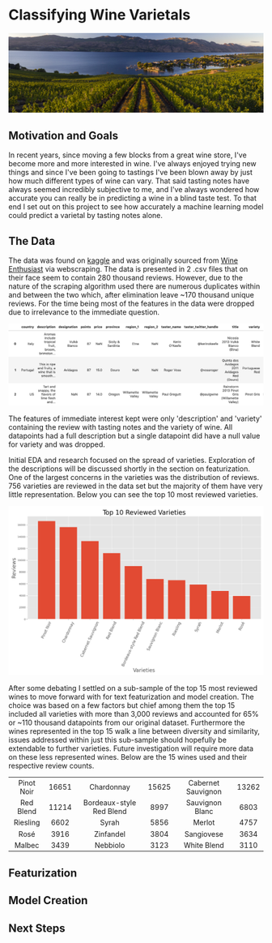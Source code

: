 # Classifying Wine Varietals

![Banner image of Okanagan Valley](images/banner.jpg)

## Motivation and Goals

In recent years, since moving a few blocks from a great wine store, I've become more and more interested in wine. I've always enjoyed trying new things and since I've been going to tastings I've been blown away by just how much different types of wine can vary. That said tasting notes have always seemed incredibly subjective to me, and I've always wondered how accurate you can really be in predicting a wine in a blind taste test. To that end I set out on this project to see how accurately a machine learning model could predict a varietal by tasting notes alone.

## The Data

The data was found on [kaggle](https://www.kaggle.com/zynicide/wine-reviews) and was originally sourced from [Wine Enthusiast](https://www.winemag.com/) via webscraping. The data is presented in 2 .csv files that on their face seem to contain 280 thousand reviews. However, due to the nature of the scraping algorithm used there are numerous duplicates within and between the two which, after elimination leave ~170 thousand unique reviews. For the time being most of the features in the data were dropped due to irrelevance to the immediate question.

![Snapshot of Raw Dataframe](images/full_df.png)

The features of immediate interest kept were only 'description' and 'variety' containing the review with tasting notes and the variety of wine. All datapoints had a full description but a single datapoint did have a null value for variety and was dropped.

Initial EDA and research focused on the spread of varieties. Exploration of the descriptions will be discussed shortly in the section on featurization. One of the largest concerns in the varieties was the distribution of reviews. 756 varieties are reviewed in the data set but the majority of them have very little representation. Below you can see the top 10 most reviewed varieties.

![Top 10 reviewed wines](images/top_varieties.png)

After some debating I settled on a sub-sample of the top 15 most reviewed wines to move forward with for text featurization and model creation. The choice was based on a few factors but chief among them the top 15 included all varieties with more than 3,000 reviews and accounted for 65% or ~110 thousand datapoints from our original dataset. Furthermore the wines represented in the top 15 walk a line between diversity and similarity, issues addressed within just this sub-sample should hopefully be extendable to further varieties. Future investigation will require more data on these less represented wines. Below are the 15 wines used and their respective review counts.

|||||||
|:---:|:---:|:---:|:---:|:---:|:---:|
| Pinot Noir | 16651 | Chardonnay | 15625 |Cabernet Sauvignon | 13262 |
| Red Blend | 11214 | Bordeaux-style Red Blend | 8997 | Sauvignon Blanc |  6803 |
| Riesling | 6602 | Syrah | 5856 | Merlot | 4757 |
| Rosé | 3916 | Zinfandel | 3804 | Sangiovese | 3634 |  
| Malbec | 3439 | Nebbiolo | 3123 | White Blend | 3110 |

## Featurization



## Model Creation

## Next Steps